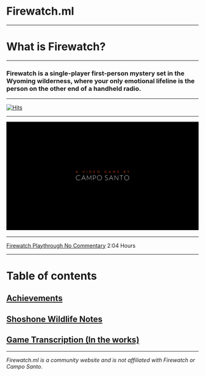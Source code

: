 # Firewatch.ml

---
 
# What is Firewatch?

---
 
### Firewatch is a single-player first-person mystery set in the Wyoming wilderness, where your only emotional lifeline is the person on the other end of a handheld radio.

---
 
[![Hits](https://hits.seeyoufarm.com/api/count/incr/badge.svg?url=https%3A%2F%2Fgithub.com%2FSophiaAtkinson%2FFirewatch-Guide&count_bg=%23FF6B00&title_bg=%23000000&icon=mediafire.svg&icon_color=%23E7E7E7&title=Page+Views+&edge_flat=false)](https://hits.seeyoufarm.com)

---
 
![Firewatch Intro Image](/cdn/20200701135654_1.jpg)

---
 
[Firewatch Playthrough No Commentary](https://www.youtube.com/watch?v=NGDuoCAu0Rg&t=4552s) 2:04 Hours

---
 
# Table of contents

## [Achievements](/achievements/)

## [Shoshone Wildlife Notes](/shoshonewildlifenotes/)

## [Game Transcription (In the works)](/transcription/)


---

*Firewatch.ml is a community website and is not affiliated with Firewatch or Campo Santo.*
